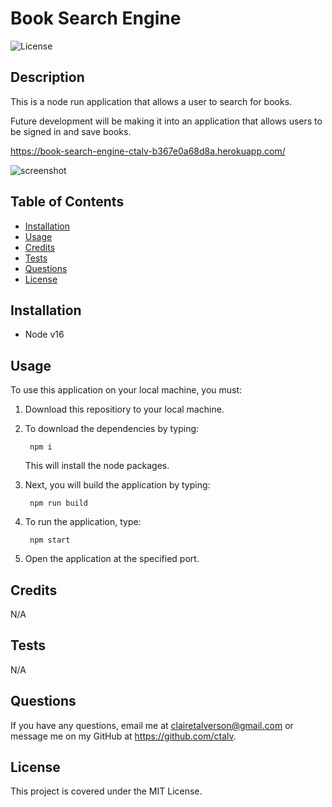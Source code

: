 # Book Search Engine

![License](https://img.shields.io/badge/license-MIT-green)

## Description
This is a node run application that allows a user to search for books. 

Future development will be making it into an application that allows users to be signed in and save books.

https://book-search-engine-ctalv-b367e0a68d8a.herokuapp.com/

 ![screenshot](https://github.com/ctalv/book-search-engine/assets/122413805/6c361cce-8572-474c-b2a2-86eae6697975)
   
## Table of Contents 
    
- [Installation](#installation)
- [Usage](#usage)
- [Credits](#credits)
- [Tests](#tests)
- [Questions](#questions)
- [License](#license)

    
## Installation
- Node v16
    
## Usage
To use this application on your local machine, you must:
1. Download this repositiory to your local machine.
2. To download the dependencies by typing: 

        npm i
    This will install the node packages.
3. Next, you will build the application by typing:

        npm run build
4. To run the application, type:

        npm start
5. Open the application at the specified port.

 
## Credits
N/A


## Tests
N/A
    

## Questions
If you have any questions, email me at clairetalverson@gmail.com or message me on my GitHub at https://github.com/ctalv.

## License
This project is covered under the MIT License.
